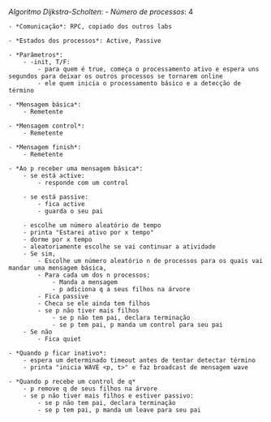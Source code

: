 *Algoritmo Dijkstra-Scholten*:
	- *Número de processos*: 4

	- *Comunicação*: RPC, copiado dos outros labs

	- *Estados dos processos*: Active, Passive

	- *Parâmetros*:
		- -init, T/F:
			- para quem é true, começa o processamento ativo e espera uns segundos para deixar os outros processos se tornarem online
			- ele quem inicia o processamento básico e a detecção de término

	- *Mensagem básica*:
		- Remetente

	- *Mensagem control*:
		- Remetente

	- *Mensagem finish*:
	 	- Remetente

	- *Ao p receber uma mensagem básica*:
		- se está active:
			- responde com um control		

		- se está passive:
			- fica active
			- guarda o seu pai

		- escolhe um número aleatório de tempo
		- printa "Estarei ativo por x tempo"
		- dorme por x tempo
		- aleatoriamente escolhe se vai continuar a atividade
		- Se sim,
			- Escolhe um número aleatório n de processos para os quais vai mandar uma mensagem básica,
			- Para cada um dos n processos:
				- Manda a mensagem
				- p adiciona q a seus filhos na árvore
			- Fica passive
			- Checa se ele ainda tem filhos
			- se p não tiver mais filhos
				- se p não tem pai, declara terminação
				- se p tem pai, p manda um control para seu pai
		- Se não
			- Fica quiet

	- *Quando p ficar inativo*:
		- espera um determinado timeout antes de tentar detectar término
		- printa "inicia WAVE <p, t>" e faz broadcast de mensagem wave

	- *Quando p recebe um control de q*
		- p remove q de seus filhos na árvore
		- se p não tiver mais filhos e estiver passivo:
			- se p não tem pai, declara terminação
			- se p tem pai, p manda um leave para seu pai
